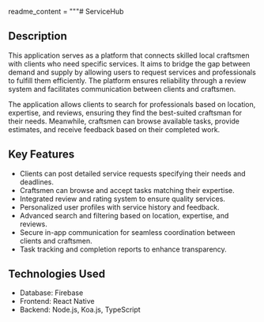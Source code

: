 readme_content = """# ServiceHub

## Description
This application serves as a platform that connects skilled local craftsmen with clients who need specific services. It aims to bridge the gap between demand and supply by allowing users to request services and professionals to fulfill them efficiently. The platform ensures reliability through a review system and facilitates communication between clients and craftsmen.

The application allows clients to search for professionals based on location, expertise, and reviews, ensuring they find the best-suited craftsman for their needs. Meanwhile, craftsmen can browse available tasks, provide estimates, and receive feedback based on their completed work.

## Key Features
- Clients can post detailed service requests specifying their needs and deadlines.
- Craftsmen can browse and accept tasks matching their expertise.
- Integrated review and rating system to ensure quality services.
- Personalized user profiles with service history and feedback.
- Advanced search and filtering based on location, expertise, and reviews.
- Secure in-app communication for seamless coordination between clients and craftsmen.
- Task tracking and completion reports to enhance transparency.

## Technologies Used

- Database: Firebase
- Frontend: React Native
- Backend: Node.js, Koa.js, TypeScript
